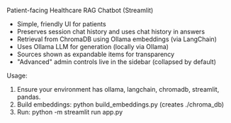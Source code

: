 Patient-facing Healthcare RAG Chatbot (Streamlit)
- Simple, friendly UI for patients
- Preserves session chat history and uses chat history in answers
- Retrieval from ChromaDB using Ollama embeddings (via LangChain)
- Uses Ollama LLM for generation (locally via Ollama)
- Sources shown as expandable items for transparency
- "Advanced" admin controls live in the sidebar (collapsed by default)

Usage:
  1. Ensure your environment has ollama, langchain, chromadb, streamlit, pandas.
  2. Build embeddings: python build_embeddings.py (creates ./chroma_db)
  3. Run: python -m streamlit run app.py